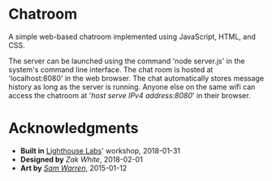 # Chatroom
A simple web-based chatroom implemented using JavaScript, HTML, and CSS.

The server can be launched using the command 'node server.js' in the system's command line interface. The chat room is hosted at 'localhost:8080' in the web browser. The chat automatically stores message history as long as the server is running. Anyone else on the same wifi can access the chatroom at '_host serve IPv4 address:8080_' in their browser.

# Acknowledgments
* __Built in__ [Lighthouse Labs](https://github.com/lighthouse-labs)' workshop, 2018-01-31
* __Designed by__ _Zak White_, 2018-02-01
* __Art by__ _[Sam Warren](http://samwarrenphotography.com)_, 2015-01-12

